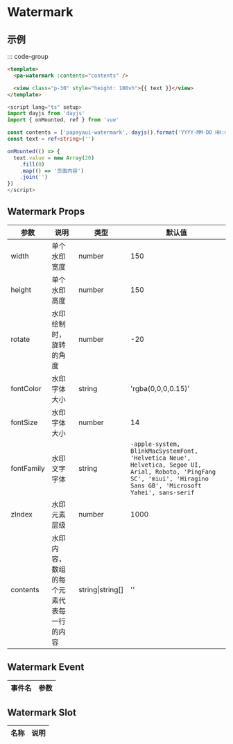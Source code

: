 # Watermark

## 示例

<!--codes start-->

::: code-group

```html [template]
<template>
  <pa-watermark :contents="contents" />

  <view class="p-30" style="height: 100vh">{{ text }}</view>
</template>
```
```ts [script]
<script lang="ts" setup>
import dayjs from 'dayjs'
import { onMounted, ref } from 'vue'

const contents = ['papayaui-watermark', dayjs().format('YYYY-MM-DD HH:mm')]
const text = ref<string>('')

onMounted(() => {
  text.value = new Array(20)
    .fill(0)
    .map(() => '页面内容')
    .join('')
})
</script>
```

<!--codes end-->

## Watermark Props

<!--props start-->

| 参数 | 说明 | 类型 | 默认值 |
| --- | ----- | --- | --- |
| width | 单个水印宽度 | number |  150 |
| height | 单个水印高度 | number |  150 |
| rotate | 水印绘制时，旋转的角度 | number |  -20 |
| fontColor | 水印字体大小 | string |  'rgba(0,0,0,0.15)' |
| fontSize | 水印字体大小 | number |  14 |
| fontFamily | 水印文字字体 | string |  `-apple-system, BlinkMacSystemFont, 'Helvetica Neue', Helvetica, Segoe UI, Arial, Roboto, 'PingFang SC', 'miui', 'Hiragino Sans GB', 'Microsoft Yahei', sans-serif` |
| zIndex | 水印元素层级 | number |  1000 |
| contents | 水印内容，数组的每个元素代表每一行的内容 | string\|string[] |  '' |

<!--props end-->

## Watermark Event

<!--event start-->

| 事件名 | 参数 |
| --- | --- |


<!--event end-->

## Watermark Slot

<!--slot start-->

| 名称 | 说明 |
| --- | --- |


<!--slot end-->

